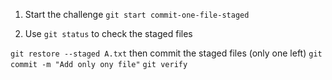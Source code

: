 1. Start the challenge
   ```git start commit-one-file-staged```

2. Use `git status` to check the staged files

```git restore --staged A.txt```
then commit the staged files (only one left)
```git commit -m "Add only ony file"```
```git verify```